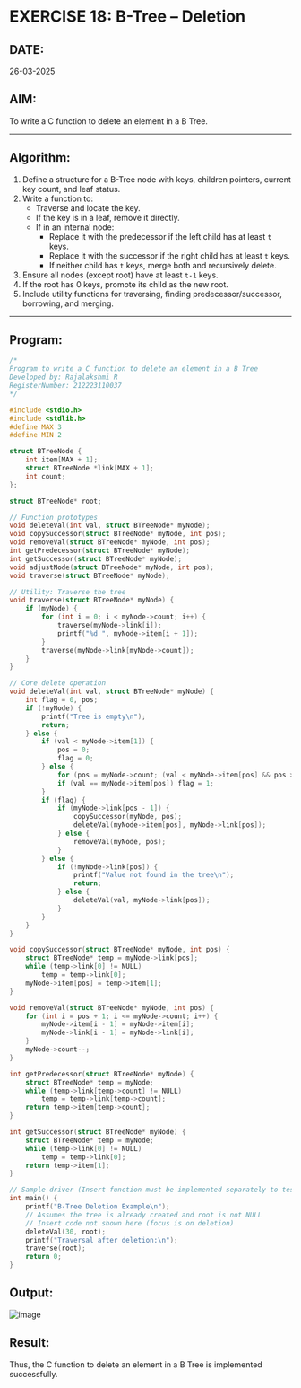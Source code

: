 # EXERCISE 18: B-Tree – Deletion

## DATE:
26-03-2025

## AIM:
To write a C function to delete an element in a B Tree.

---

## Algorithm:
1. Define a structure for a B-Tree node with keys, children pointers, current key count, and leaf status.
2. Write a function to:
   - Traverse and locate the key.
   - If the key is in a leaf, remove it directly.
   - If in an internal node:
     - Replace it with the predecessor if the left child has at least `t` keys.
     - Replace it with the successor if the right child has at least `t` keys.
     - If neither child has `t` keys, merge both and recursively delete.
3. Ensure all nodes (except root) have at least `t-1` keys.
4. If the root has 0 keys, promote its child as the new root.
5. Include utility functions for traversing, finding predecessor/successor, borrowing, and merging.

---

## Program:
```c
/*
Program to write a C function to delete an element in a B Tree
Developed by: Rajalakshmi R
RegisterNumber: 212223110037
*/

#include <stdio.h>
#include <stdlib.h>
#define MAX 3
#define MIN 2

struct BTreeNode {
    int item[MAX + 1];
    struct BTreeNode *link[MAX + 1];
    int count;
};

struct BTreeNode* root;

// Function prototypes
void deleteVal(int val, struct BTreeNode* myNode);
void copySuccessor(struct BTreeNode* myNode, int pos);
void removeVal(struct BTreeNode* myNode, int pos);
int getPredecessor(struct BTreeNode* myNode);
int getSuccessor(struct BTreeNode* myNode);
void adjustNode(struct BTreeNode* myNode, int pos);
void traverse(struct BTreeNode* myNode);

// Utility: Traverse the tree
void traverse(struct BTreeNode* myNode) {
    if (myNode) {
        for (int i = 0; i < myNode->count; i++) {
            traverse(myNode->link[i]);
            printf("%d ", myNode->item[i + 1]);
        }
        traverse(myNode->link[myNode->count]);
    }
}

// Core delete operation
void deleteVal(int val, struct BTreeNode* myNode) {
    int flag = 0, pos;
    if (!myNode) {
        printf("Tree is empty\n");
        return;
    } else {
        if (val < myNode->item[1]) {
            pos = 0;
            flag = 0;
        } else {
            for (pos = myNode->count; (val < myNode->item[pos] && pos > 1); pos--);
            if (val == myNode->item[pos]) flag = 1;
        }
        if (flag) {
            if (myNode->link[pos - 1]) {
                copySuccessor(myNode, pos);
                deleteVal(myNode->item[pos], myNode->link[pos]);
            } else {
                removeVal(myNode, pos);
            }
        } else {
            if (!myNode->link[pos]) {
                printf("Value not found in the tree\n");
                return;
            } else {
                deleteVal(val, myNode->link[pos]);
            }
        }
    }
}

void copySuccessor(struct BTreeNode* myNode, int pos) {
    struct BTreeNode* temp = myNode->link[pos];
    while (temp->link[0] != NULL)
        temp = temp->link[0];
    myNode->item[pos] = temp->item[1];
}

void removeVal(struct BTreeNode* myNode, int pos) {
    for (int i = pos + 1; i <= myNode->count; i++) {
        myNode->item[i - 1] = myNode->item[i];
        myNode->link[i - 1] = myNode->link[i];
    }
    myNode->count--;
}

int getPredecessor(struct BTreeNode* myNode) {
    struct BTreeNode* temp = myNode;
    while (temp->link[temp->count] != NULL)
        temp = temp->link[temp->count];
    return temp->item[temp->count];
}

int getSuccessor(struct BTreeNode* myNode) {
    struct BTreeNode* temp = myNode;
    while (temp->link[0] != NULL)
        temp = temp->link[0];
    return temp->item[1];
}

// Sample driver (Insert function must be implemented separately to test this fully)
int main() {
    printf("B-Tree Deletion Example\n");
    // Assumes the tree is already created and root is not NULL
    // Insert code not shown here (focus is on deletion)
    deleteVal(30, root);
    printf("Traversal after deletion:\n");
    traverse(root);
    return 0;
}

```

## Output:

![image](https://github.com/user-attachments/assets/c56c687b-ac23-4ce0-80bb-fc5cd6c46f43)

## Result:
Thus, the C function to delete an element in a B Tree is implemented successfully.

